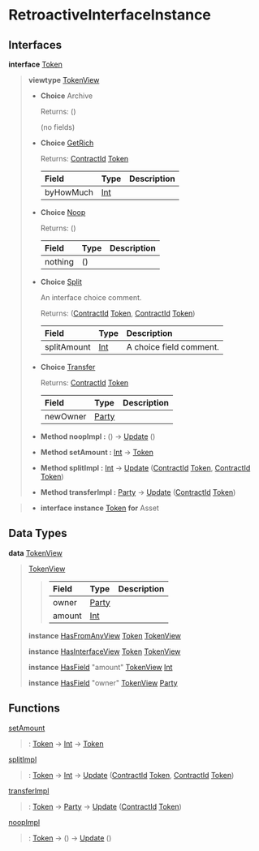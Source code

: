 # <a name="module-retroactiveinterfaceinstance-60009"></a>RetroactiveInterfaceInstance

## Interfaces

<a name="type-retroactiveinterfaceinstance-token-49693"></a>**interface** [Token](#type-retroactiveinterfaceinstance-token-49693)

> **viewtype** [TokenView](#type-retroactiveinterfaceinstance-tokenview-57374)
>
> * **Choice** Archive
>
>   Returns: ()
>
>   (no fields)
>
> * <a name="type-retroactiveinterfaceinstance-getrich-36810"></a>**Choice** [GetRich](#type-retroactiveinterfaceinstance-getrich-36810)
>
>   Returns: [ContractId](https://docs.daml.com/daml/stdlib/Prelude.html#type-da-internal-lf-contractid-95282) [Token](#type-retroactiveinterfaceinstance-token-49693)
>
>   | Field                                                                          | Type                                                                           | Description |
>   | :----------------------------------------------------------------------------- | :----------------------------------------------------------------------------- | :---------- |
>   | byHowMuch                                                                      | [Int](https://docs.daml.com/daml/stdlib/Prelude.html#type-ghc-types-int-37261) |  |
>
> * <a name="type-retroactiveinterfaceinstance-noop-59171"></a>**Choice** [Noop](#type-retroactiveinterfaceinstance-noop-59171)
>
>   Returns: ()
>
>   | Field   | Type    | Description |
>   | :------ | :------ | :---------- |
>   | nothing | ()      |  |
>
> * <a name="type-retroactiveinterfaceinstance-split-43306"></a>**Choice** [Split](#type-retroactiveinterfaceinstance-split-43306)
>
>   An interface choice comment.
>
>   Returns: ([ContractId](https://docs.daml.com/daml/stdlib/Prelude.html#type-da-internal-lf-contractid-95282) [Token](#type-retroactiveinterfaceinstance-token-49693), [ContractId](https://docs.daml.com/daml/stdlib/Prelude.html#type-da-internal-lf-contractid-95282) [Token](#type-retroactiveinterfaceinstance-token-49693))
>
>   | Field                                                                          | Type                                                                           | Description |
>   | :----------------------------------------------------------------------------- | :----------------------------------------------------------------------------- | :---------- |
>   | splitAmount                                                                    | [Int](https://docs.daml.com/daml/stdlib/Prelude.html#type-ghc-types-int-37261) | A choice field comment. |
>
> * <a name="type-retroactiveinterfaceinstance-transfer-79282"></a>**Choice** [Transfer](#type-retroactiveinterfaceinstance-transfer-79282)
>
>   Returns: [ContractId](https://docs.daml.com/daml/stdlib/Prelude.html#type-da-internal-lf-contractid-95282) [Token](#type-retroactiveinterfaceinstance-token-49693)
>
>   | Field                                                                                   | Type                                                                                    | Description |
>   | :-------------------------------------------------------------------------------------- | :-------------------------------------------------------------------------------------- | :---------- |
>   | newOwner                                                                                | [Party](https://docs.daml.com/daml/stdlib/Prelude.html#type-da-internal-lf-party-57932) |  |
>
> * **Method noopImpl :** () -\> [Update](https://docs.daml.com/daml/stdlib/Prelude.html#type-da-internal-lf-update-68072) ()
>
> * **Method setAmount :** [Int](https://docs.daml.com/daml/stdlib/Prelude.html#type-ghc-types-int-37261) -\> [Token](#type-retroactiveinterfaceinstance-token-49693)
>
> * **Method splitImpl :** [Int](https://docs.daml.com/daml/stdlib/Prelude.html#type-ghc-types-int-37261) -\> [Update](https://docs.daml.com/daml/stdlib/Prelude.html#type-da-internal-lf-update-68072) ([ContractId](https://docs.daml.com/daml/stdlib/Prelude.html#type-da-internal-lf-contractid-95282) [Token](#type-retroactiveinterfaceinstance-token-49693), [ContractId](https://docs.daml.com/daml/stdlib/Prelude.html#type-da-internal-lf-contractid-95282) [Token](#type-retroactiveinterfaceinstance-token-49693))
>
> * **Method transferImpl :** [Party](https://docs.daml.com/daml/stdlib/Prelude.html#type-da-internal-lf-party-57932) -\> [Update](https://docs.daml.com/daml/stdlib/Prelude.html#type-da-internal-lf-update-68072) ([ContractId](https://docs.daml.com/daml/stdlib/Prelude.html#type-da-internal-lf-contractid-95282) [Token](#type-retroactiveinterfaceinstance-token-49693))

> * **interface instance** [Token](#type-retroactiveinterfaceinstance-token-49693) **for** Asset

## Data Types

<a name="type-retroactiveinterfaceinstance-tokenview-57374"></a>**data** [TokenView](#type-retroactiveinterfaceinstance-tokenview-57374)

> <a name="constr-retroactiveinterfaceinstance-tokenview-95763"></a>[TokenView](#constr-retroactiveinterfaceinstance-tokenview-95763)
>
> > | Field                                                                                   | Type                                                                                    | Description |
> > | :-------------------------------------------------------------------------------------- | :-------------------------------------------------------------------------------------- | :---------- |
> > | owner                                                                                   | [Party](https://docs.daml.com/daml/stdlib/Prelude.html#type-da-internal-lf-party-57932) |  |
> > | amount                                                                                  | [Int](https://docs.daml.com/daml/stdlib/Prelude.html#type-ghc-types-int-37261)          |  |
>
> **instance** [HasFromAnyView](https://docs.daml.com/daml/stdlib/DA-Internal-Interface-AnyView.html#class-da-internal-interface-anyview-hasfromanyview-30108) [Token](#type-retroactiveinterfaceinstance-token-49693) [TokenView](#type-retroactiveinterfaceinstance-tokenview-57374)
>
> **instance** [HasInterfaceView](https://docs.daml.com/daml/stdlib/Prelude.html#class-da-internal-interface-hasinterfaceview-4492) [Token](#type-retroactiveinterfaceinstance-token-49693) [TokenView](#type-retroactiveinterfaceinstance-tokenview-57374)
>
> **instance** [HasField](https://docs.daml.com/daml/stdlib/DA-Record.html#class-da-internal-record-hasfield-52839) "amount" [TokenView](#type-retroactiveinterfaceinstance-tokenview-57374) [Int](https://docs.daml.com/daml/stdlib/Prelude.html#type-ghc-types-int-37261)
>
> **instance** [HasField](https://docs.daml.com/daml/stdlib/DA-Record.html#class-da-internal-record-hasfield-52839) "owner" [TokenView](#type-retroactiveinterfaceinstance-tokenview-57374) [Party](https://docs.daml.com/daml/stdlib/Prelude.html#type-da-internal-lf-party-57932)

## Functions

<a name="function-retroactiveinterfaceinstance-setamount-92750"></a>[setAmount](#function-retroactiveinterfaceinstance-setamount-92750)

> : [Token](#type-retroactiveinterfaceinstance-token-49693) -\> [Int](https://docs.daml.com/daml/stdlib/Prelude.html#type-ghc-types-int-37261) -\> [Token](#type-retroactiveinterfaceinstance-token-49693)

<a name="function-retroactiveinterfaceinstance-splitimpl-44512"></a>[splitImpl](#function-retroactiveinterfaceinstance-splitimpl-44512)

> : [Token](#type-retroactiveinterfaceinstance-token-49693) -\> [Int](https://docs.daml.com/daml/stdlib/Prelude.html#type-ghc-types-int-37261) -\> [Update](https://docs.daml.com/daml/stdlib/Prelude.html#type-da-internal-lf-update-68072) ([ContractId](https://docs.daml.com/daml/stdlib/Prelude.html#type-da-internal-lf-contractid-95282) [Token](#type-retroactiveinterfaceinstance-token-49693), [ContractId](https://docs.daml.com/daml/stdlib/Prelude.html#type-da-internal-lf-contractid-95282) [Token](#type-retroactiveinterfaceinstance-token-49693))

<a name="function-retroactiveinterfaceinstance-transferimpl-49252"></a>[transferImpl](#function-retroactiveinterfaceinstance-transferimpl-49252)

> : [Token](#type-retroactiveinterfaceinstance-token-49693) -\> [Party](https://docs.daml.com/daml/stdlib/Prelude.html#type-da-internal-lf-party-57932) -\> [Update](https://docs.daml.com/daml/stdlib/Prelude.html#type-da-internal-lf-update-68072) ([ContractId](https://docs.daml.com/daml/stdlib/Prelude.html#type-da-internal-lf-contractid-95282) [Token](#type-retroactiveinterfaceinstance-token-49693))

<a name="function-retroactiveinterfaceinstance-noopimpl-82337"></a>[noopImpl](#function-retroactiveinterfaceinstance-noopimpl-82337)

> : [Token](#type-retroactiveinterfaceinstance-token-49693) -\> () -\> [Update](https://docs.daml.com/daml/stdlib/Prelude.html#type-da-internal-lf-update-68072) ()
